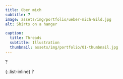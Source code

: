 ```yaml
---
title: über mich
subtitle: ?
image: assets/img/portfolio/ueber-mich-Bild.jpg
alt: Shirts on a hanger

caption:
  title: Threads
  subtitle: Illustration
  thumbnail: assets/img/portfolio/01-thumbnail.jpg
---
```

?

{:.list-inline}
?


